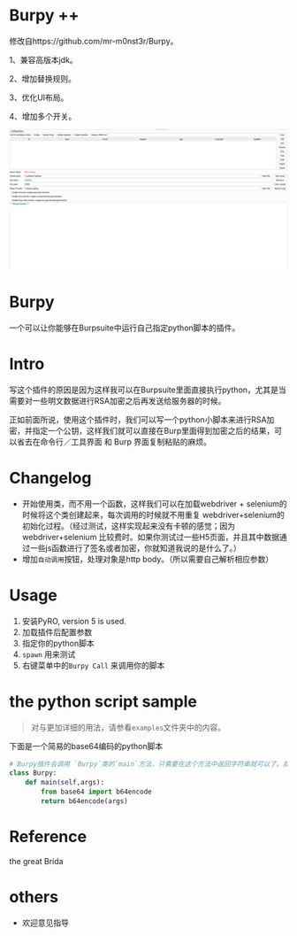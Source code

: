 # Burpy  ++

修改自https://github.com/mr-m0nst3r/Burpy。

1、兼容高版本jdk。

2、增加替换规则。

3、优化UI布局。

4、增加多个开关。

![image-20241125113641984](attachment/image-20241125113641984.png)

# Burpy

一个可以让你能够在Burpsuite中运行自己指定python脚本的插件。

# Intro

写这个插件的原因是因为这样我可以在Burpsuite里面直接执行python，尤其是当需要对一些明文数据进行RSA加密之后再发送给服务器的时候。

正如前面所说，使用这个插件时，我们可以写一个python小脚本来进行RSA加密，并指定一个公钥，这样我们就可以直接在Burp里面得到加密之后的结果，可以省去在命令行／工具界面 和 Burp 界面复制粘贴的麻烦。

# Changelog

- 开始使用类，而不用一个函数，这样我们可以在加载webdriver + selenium的时候将这个类创建起来，每次调用的时候就不用重复 webdriver+selenium的初始化过程。（经过测试，这样实现起来没有卡顿的感觉；因为webdriver+selenium 比较费时。如果你测试过一些H5页面，并且其中数据通过一些js函数进行了签名或者加密，你就知道我说的是什么了。）
- 增加`自动调用`按钮，处理对象是http body。（所以需要自己解析相应参数）

# Usage

1. 安装PyRO, version 5 is used.
2. 加载插件后配置参数
3. 指定你的python脚本
4. `spawn` 用来测试
5. 右键菜单中的`Burpy Call` 来调用你的脚本

# the python script sample

> 对与更加详细的用法，请参看`examples`文件夹中的内容。

下面是一个简易的base64编码的python脚本
```python
# Burpy插件会调用 `Burpy`类的`main`方法，只需要在这个方法中返回字符串就可以了。就这么简单。
class Burpy:
    def main(self,args):
        from base64 import b64encode
        return b64encode(args)
```

# Reference
the great Brida

# others
- 欢迎意见指导